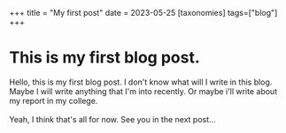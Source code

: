 +++
title = "My first post"
date = 2023-05-25
[taxonomies]
tags=["blog"]
+++

# This is my first blog post.
Hello, this is my first blog post. I don't know what will I write in this blog. 
Maybe I will write anything that I'm into recently.
Or maybe i'll write about my report in my college.
<br>
<br>
Yeah, I think that's all for now. See you in the next post...
